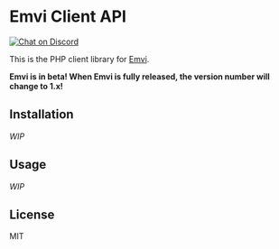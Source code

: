 # Emvi Client API

<a href="https://discord.gg/fAYm4Cz"><img src="https://img.shields.io/discord/739184135649886288?logo=discord" alt="Chat on Discord"></a>

This is the PHP client library for [Emvi](https://emvi.com/).

**Emvi is in beta! When Emvi is fully released, the version number will change to 1.x!**

## Installation

*WIP*

## Usage

*WIP*

## License

MIT
